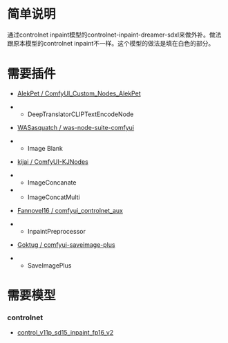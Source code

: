 # 简单说明

通过controlnet inpaint模型的controlnet-inpaint-dreamer-sdxl来做外补。做法跟原本模型的controlnet inpaint不一样。这个模型的做法是填在白色的部分。

# 需要插件

- [AlekPet / ComfyUI_Custom_Nodes_AlekPet](https://github.com/AlekPet/ComfyUI_Custom_Nodes_AlekPet)
- - DeepTranslatorCLIPTextEncodeNode

- [WASasquatch / was-node-suite-comfyui](https://github.com/WASasquatch/was-node-suite-comfyui)
- - Image Blank

- [kijai / ComfyUI-KJNodes](https://github.com/kijai/ComfyUI-KJNodes)
- - ImageConcanate
- - ImageConcatMulti

- [Fannovel16 / comfyui_controlnet_aux](https://github.com/Fannovel16/comfyui_controlnet_aux)
- - InpaintPreprocessor

- [Goktug / comfyui-saveimage-plus](https://github.com/Goktug/comfyui-saveimage-plus)
- - SaveImagePlus

# 需要模型

### controlnet
- [control_v11p_sd15_inpaint_fp16_v2](https://huggingface.co/destitech/controlnet-inpaint-dreamer-sdxl/tree/main/v2)